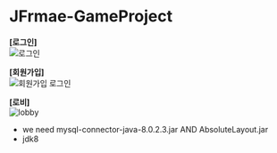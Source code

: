 # JFrmae-GameProject 

**[로그인]**  
![로그인](https://user-images.githubusercontent.com/30117732/109018291-52072180-76fb-11eb-86b0-11f4ae50e1e1.gif)

**[회원가입]**  
![회원가입 로그인](https://user-images.githubusercontent.com/30117732/109018937-e2456680-76fb-11eb-825a-33e8885a0b83.gif)

**[로비]**  
![lobby](https://user-images.githubusercontent.com/30117732/109019176-191b7c80-76fc-11eb-9e7f-32465355d718.gif)
* we need mysql-connector-java-8.0.2.3.jar AND AbsoluteLayout.jar 
* jdk8 